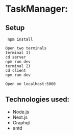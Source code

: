 # TaskManager:

## Setup

```
 npm install

Open two terminals
terminal 1)
cd server
npm run dev
terminal 2)
cd client
npm run dev

Open on localhost:5000
```

## Technologies used:

- Node.js
- Next.js
- Graphql
- antd

